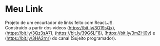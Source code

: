# Meu Link

Projeto de um encurtador de links feito com React.JS. <br />
Construído a partir dos vídeos (https://bit.ly/3O19sQx), (https://bit.ly/3Qz3sA7), (https://bit.ly/39G6LF8), (https://bit.ly/3mZHj0v) e (https://bit.ly/3HA2rnr) do canal (Sujeito programador).

